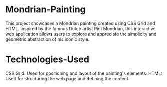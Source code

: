 # Mondrian-Painting
This project showcases a Mondrian painting created using CSS Grid and HTML. Inspired by the famous Dutch artist Piet Mondrian, this interactive web application allows users to explore and appreciate the simplicity and geometric abstraction of his iconic style.

# Technologies-Used
CSS Grid: Used for positioning and layout of the painting's elements.
HTML: Used for structuring the web page and defining the content.
